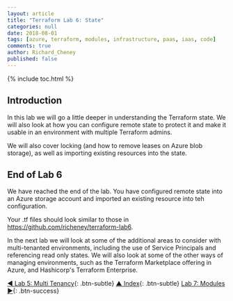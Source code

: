 ```yaml
---
layout: article
title: "Terraform Lab 6: State"
categories: null
date: 2018-08-01
tags: [azure, terraform, modules, infrastructure, paas, iaas, code]
comments: true
author: Richard_Cheney
published: false
---
```


{% include toc.html %}

## Introduction

In this lab we will go a little deeper in understanding the Terraform state. We will also look at how you can configure remote state to protect it and make it usable in an environment with multiple Terraform admins.

We will also cover locking (and how to remove leases on Azure blob storage), as well as importing existing resources into the state.

## End of Lab 6

We have reached the end of the lab. You have configured remote state into an Azure storage account and imported an existing resource into teh configuration.

Your .tf files should look similar to those in <https://github.com/richeney/terraform-lab6>.

In the next lab we will look at some of the additional areas to consider with multi-tenanted environments, including the use of Service Principals and referencing read only states.  We will also look at some of the other ways of managing environments, such as the Terraform Marketplace offering in Azure, and Hashicorp's Terraform Enterprise.

[◄ Lab 5: Multi Tenancy](../lab5){: .btn-subtle} [▲ Index](../#lab-contents){: .btn-subtle} [Lab 7: Modules ►](../lab7){: .btn-success}